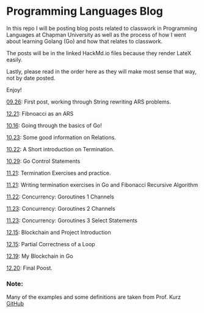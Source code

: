 Programming Languages Blog
==========================
In this repo I will be posting blog posts related to classwork in Programming Languages at Chapman University as well as the process of how I went about learning Golang (Go) and how that relates to classwork.

The posts will be in the linked HackMd.io files because they render LateX easily.

Lastly, please read in the order here as they will make most sense that way, not by date posted.

Enjoy!

[09.26](https://hackmd.io/s/SJJcTSFYQ): First post, working through String rewriting ARS problems.

[12.21](https://hackmd.io/s/ByzDsF_e4): Fibnoacci as an ARS

[10.16](https://hackmd.io/s/SkAW-Jjt7): Going through the basics of Go!

[10.23](https://hackmd.io/s/rJ2DpM6iQ): Some good information on Relations.

[10.22](https://hackmd.io/s/B1bPV-HiQ): A Short introduction on Termination.

[10.29](https://hackmd.io/s/S1WcSZhom): Go Control Statements

[11.21](https://hackmd.io/s/Sy4HXUH37): Termination Exercises and practice.

[11.21](https://hackmd.io/s/H1CALGmAX): Writing termination exercises in Go and Fibonacci Recursive Algorithm

[11.22](https://hackmd.io/s/SybxrDmCX): Concurrency: Goroutines 1 Channels

[11.23](https://hackmd.io/s/SJMIcjBA7): Concurrency: Goroutines 2 Channels

[11.23](https://hackmd.io/s/HkhAmzUA7): Concurrency: Goroutines 3 Select Statements

[12.15](https://hackmd.io/s/SJqMrhj0X): Blockchain and Project Introduction

[12.15](https://hackmd.io/s/SylE1RGeV): Partial Correctness of a Loop

[12.19](https://hackmd.io/s/S12--ePgN): My Blockchain in Go

[12.20](https://hackmd.io/s/HyDe5lceV): Final Poost.
### Note:
Many of the examples and some definitions are taken from Prof. Kurz [GitHub](https://github.com/alexhkurz/programming-languages)
